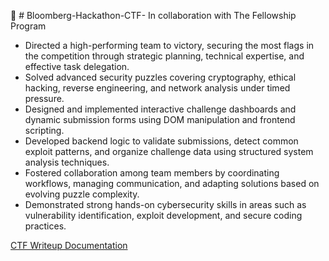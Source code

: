 🚩 # Bloomberg-Hackathon-CTF-
In collaboration with The Fellowship Program 
- Directed a high-performing team to victory, securing the most flags in the competition through strategic planning, technical expertise, and effective task delegation.
- Solved advanced security puzzles covering cryptography, ethical hacking, reverse engineering, and network analysis under timed pressure.
- Designed and implemented interactive challenge dashboards and dynamic submission forms using DOM manipulation and frontend scripting.
- Developed backend logic to validate submissions, detect common exploit patterns, and organize challenge data using structured system analysis techniques.
- Fostered collaboration among team members by coordinating workflows, managing communication, and adapting solutions based on evolving puzzle complexity.
- Demonstrated strong hands-on cybersecurity skills in areas such as vulnerability identification, exploit development, and secure coding practices.

<a href="https://github.com/nadiansh/Bloomberg-Hackathon-CTF-/blob/main/Team%20B%20-%20CTF%20Documentation%20.pdf">CTF Writeup Documentation </a>

